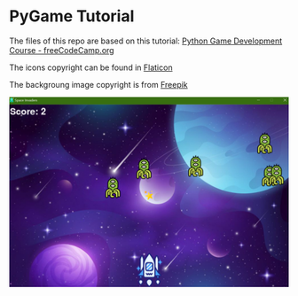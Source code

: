 # PyGame Tutorial

The files of this repo are based on this tutorial: [Python Game Development Course - freeCodeCamp.org
 ](https://www.youtube.com/watch?v=FfWpgLFMI7w)

The icons copyright can be found in [Flaticon](https://www.flaticon.com/)

The backgroung image copyright is from [Freepik](https://www.freepik.com/free-vector/gradient-galaxy-background_14658088.htm)

![Screenshot](game_image.png)

